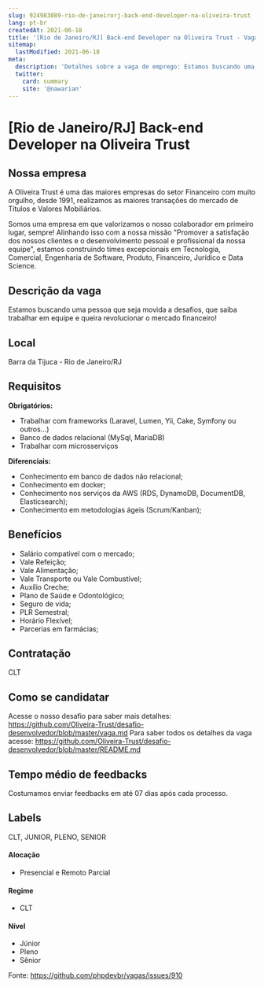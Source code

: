 ```yaml
---
slug: 924983089-rio-de-janeirorj-back-end-developer-na-oliveira-trust
lang: pt-br
createdAt: 2021-06-18
title: '[Rio de Janeiro/RJ] Back-end Developer na Oliveira Trust - Vaga de Emprego'
sitemap:
  lastModified: 2021-06-18
meta:
  description: 'Detalhes sobre a vaga de emprego: Estamos buscando uma pessoa que seja movida a desafios, que saiba trabalhar em equipe e queira revolucionar o mercado financeiro!'
  twitter:
    card: summary
    site: '@nawarian'
---
```


# [Rio de Janeiro/RJ] Back-end Developer na Oliveira Trust

## Nossa empresa

A Oliveira Trust é uma das maiores empresas do setor Financeiro com muito orgulho, desde 1991, realizamos as maiores transações do mercado de Títulos e Valores Mobiliários.

Somos uma empresa em que valorizamos o nosso colaborador em primeiro lugar, sempre! Alinhando isso com a nossa missão "Promover a satisfação dos nossos clientes e o desenvolvimento pessoal e profissional da nossa equipe", estamos construindo times excepcionais em Tecnologia, Comercial, Engenharia de Software, Produto, Financeiro, Jurídico e Data Science.

## Descrição da vaga

Estamos buscando uma pessoa que seja movida a desafios, que saiba trabalhar em equipe e queira revolucionar o mercado financeiro!

## Local

Barra da Tijuca - Rio de Janeiro/RJ

## Requisitos

**Obrigatórios:**
- Trabalhar com frameworks (Laravel, Lumen, Yii, Cake, Symfony ou outros...)
- Banco de dados relacional (MySql, MariaDB)
- Trabalhar com microsserviços

**Diferenciais:**
- Conhecimento em banco de dados não relacional;
- Conhecimento em docker;
- Conhecimento nos serviços da AWS (RDS, DynamoDB, DocumentDB, Elasticsearch);
- Conhecimento em metodologias ágeis (Scrum/Kanban);

## Benefícios

- Salário compatível com o mercado;
- Vale Refeição;
- Vale Alimentação;
- Vale Transporte ou Vale Combustível;
- Auxílio Creche;
- Plano de Saúde e Odontológico;
- Seguro de vida;
- PLR Semestral;
- Horário Flexível;
- Parcerias em farmácias;

## Contratação

CLT

## Como se candidatar

Acesse o nosso desafio para saber mais detalhes: https://github.com/Oliveira-Trust/desafio-desenvolvedor/blob/master/vaga.md 
Para saber todos os detalhes da vaga acesse: https://github.com/Oliveira-Trust/desafio-desenvolvedor/blob/master/README.md

## Tempo médio de feedbacks

Costumamos enviar feedbacks em até 07 dias após cada processo.

## Labels
CLT, JUNIOR, PLENO, SENIOR

#### Alocação
- Presencial e Remoto Parcial

#### Regime
- CLT

#### Nível
- Júnior
- Pleno
- Sênior


Fonte: https://github.com/phpdevbr/vagas/issues/910